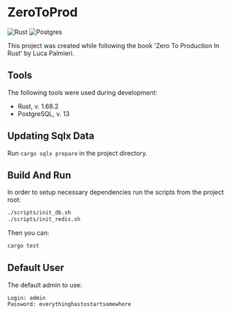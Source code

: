 # ZeroToProd

![Rust](https://img.shields.io/badge/rust-%23000000.svg?style=for-the-badge&logo=rust&logoColor=white) ![Postgres](https://img.shields.io/badge/postgres-%23316192.svg?style=for-the-badge&logo=postgresql&logoColor=white)

This project was created while following the book 'Zero To Production In Rust' by Luca Palmieri.

## Tools

The following tools were used during development:
- Rust, v. 1.68.2
- PostgreSQL, v. 13

## Updating Sqlx Data

Run `cargo sqlx prepare` in the project directory.

## Build And Run

In order to setup necessary dependencies run the scripts from the project root:

```bash
./scripts/init_db.sh
./scripts/init_redis.sh
```

Then you can:

```bash
cargo test
```

## Default User

The default admin to use:

```
Login: admin
Password: everythinghastostartsomewhere
```
